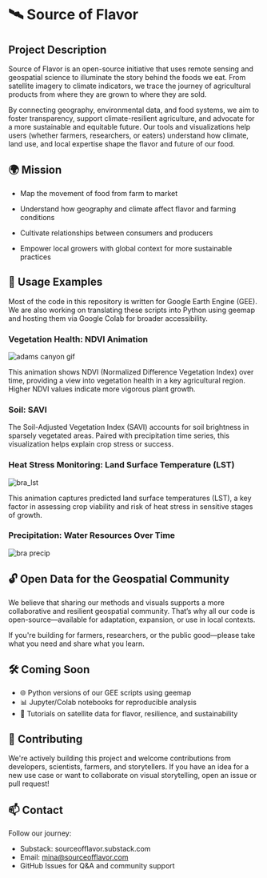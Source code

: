 # 🛰️ Source of Flavor
## Project Description
Source of Flavor is an open-source initiative that uses remote sensing and geospatial science to illuminate the story behind the foods we eat. From satellite imagery to climate indicators, we trace the journey of agricultural products from where they are grown to where they are sold.

By connecting geography, environmental data, and food systems, we aim to foster transparency, support climate-resilient agriculture, and advocate for a more sustainable and equitable future. Our tools and visualizations help users (whether farmers, researchers, or eaters) understand how climate, land use, and local expertise shape the flavor and future of our food.

## 🌍 Mission
* Map the movement of food from farm to market

* Understand how geography and climate affect flavor and farming conditions

* Cultivate relationships between consumers and producers

* Empower local growers with global context for more sustainable practices

## 🧰 Usage Examples
Most of the code in this repository is written for Google Earth Engine (GEE). We are also working on translating these scripts into Python using geemap and hosting them via Google Colab for broader accessibility.

### Vegetation Health: NDVI Animation

![adams canyon gif](https://github.com/user-attachments/assets/75b56db3-2a78-4e3f-8dc6-0109b3c15790)

This animation shows NDVI (Normalized Difference Vegetation Index) over time, providing a view into vegetation health in a key agricultural region. Higher NDVI values indicate more vigorous plant growth.

### Soil: SAVI

The Soil-Adjusted Vegetation Index (SAVI) accounts for soil brightness in sparsely vegetated areas. Paired with precipitation time series, this visualization helps explain crop stress or success.

### Heat Stress Monitoring: Land Surface Temperature (LST)

![bra_lst](https://github.com/user-attachments/assets/81c0deef-95ba-423d-948c-0b7974f58887)

This animation captures predicted land surface temperatures (LST), a key factor in assessing crop viability and risk of heat stress in sensitive stages of growth.

### Precipitation: Water Resources Over Time

![bra precip](https://github.com/user-attachments/assets/5ebe0821-1fb0-48bd-89de-25b206fc8418)

## 🔓 Open Data for the Geospatial Community
We believe that sharing our methods and visuals supports a more collaborative and resilient geospatial community. That’s why all our code is open-source—available for adaptation, expansion, or use in local contexts.

If you're building for farmers, researchers, or the public good—please take what you need and share what you learn.

## 🛠️ Coming Soon
* 🌐 Python versions of our GEE scripts using geemap
* 📊 Jupyter/Colab notebooks for reproducible analysis
* 🧪 Tutorials on satellite data for flavor, resilience, and sustainability

## 🤝 Contributing
We're actively building this project and welcome contributions from developers, scientists, farmers, and storytellers. If you have an idea for a new use case or want to collaborate on visual storytelling, open an issue or pull request!

## 📫 Contact
Follow our journey:

* Substack: sourceofflavor.substack.com
* Email: mina@sourceofflavor.com
* GitHub Issues for Q&A and community support
